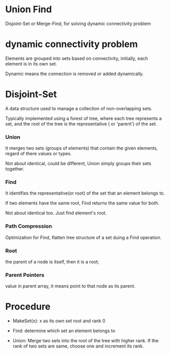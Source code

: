 # Union Find
Disjoint-Set  or Merge-Find, for solving dynamic connectivity problem

# dynamic connectivity problem
Elements are grouped into sets based on connectivity, initially, each element is in its own set.

Dynamic means the connection is removed or added dynamically.


# Disjoint-Set
A data structure used to manage a collection of non-overlapping sets.

Typically implemented using a forest of tree, where each tree represents a set, and the root of the tree is the representative ( or 'parent') of the set.

### Union
It merges two sets (groups of elements) that contain the given elements, regard of there values or types.

Not about identical, could be different, Union simply groups their sets together.


### Find
It identifies the representative(or root) of the set that an element belongs to.

If two elements have the same root, Find returns the same value for both.

Not about identical too. Just find element's root.
### Path Compression
Optimization for Find, flatten tree structure of a set duing a Find operation.

### Root
the parent of a node is itself, then it is a root;

### Parent Pointers
value in parent array, it means point to that node as its parent.

# Procedure
- MakeSet(x): x as its own set root and rank 0

- Find: determine which set an element belongs to

- Union: Merge two sets into the root of the tree with higher rank. If the rank of two sets are same, choose one and increment its rank.
